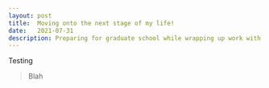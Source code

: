 ```yaml
---
layout: post
title:  Moving onto the next stage of my life!
date:   2021-07-31
description: Preparing for graduate school while wrapping up work with Hack4Impact.
---
```

Testing
<blockquote>
   Blah
</blockquote>


